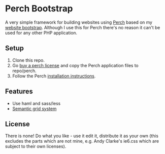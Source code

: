 # Perch Bootstrap
A very simple framework for building websites using [Perch](http://grabaperch.com) based on my [website bootstrap](https://github.com/mrappleton/website-bootstrap). Although I use this for Perch there's no reason it can't be used for any other PHP application.

## Setup
1. Clone this repo.
2. Go [buy a perch license](https://grabaperch.com/buy) and copy the Perch application files to repo/perch.
3. Follow the Perch [installation instructions](http://support.grabaperch.com/index.php?pg=kb.page&id=3).

## Features

* Use haml and sass/less
* [Semantic grid system](http://semantic.gs/)

## License
There is none! Do what you like - use it edit it, distribute it as your own (this excludes the parts which are not mine, e.g. Andy Clarke's ie6.css which are subject to their own licenses).